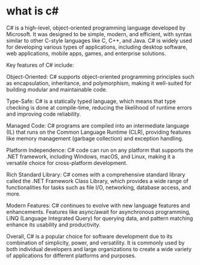 # what is c#

C#  is a high-level, object-oriented programming language developed by Microsoft. It was designed to be simple, modern, and efficient, with syntax similar to other C-style languages like C, C++, and Java. C# is widely used for developing various types of applications, including desktop software, web applications, mobile apps, games, and enterprise solutions.

Key features of C# include:

Object-Oriented: C# supports object-oriented programming principles such as encapsulation, inheritance, and polymorphism, making it well-suited for building modular and maintainable code.

Type-Safe: C# is a statically typed language, which means that type checking is done at compile-time, reducing the likelihood of runtime errors and improving code reliability.

Managed Code: C# programs are compiled into an intermediate language (IL) that runs on the Common Language Runtime (CLR), providing features like memory management (garbage collection) and exception handling.

Platform Independence: C# code can run on any platform that supports the .NET framework, including Windows, macOS, and Linux, making it a versatile choice for cross-platform development.

Rich Standard Library: C# comes with a comprehensive standard library called the .NET Framework Class Library, which provides a wide range of functionalities for tasks such as file I/O, networking, database access, and more.

Modern Features: C# continues to evolve with new language features and enhancements. Features like async/await for asynchronous programming, LINQ (Language Integrated Query) for querying data, and pattern matching enhance its usability and productivity.

Overall, C# is a popular choice for software development due to its combination of simplicity, power, and versatility. It is commonly used by both individual developers and large organizations to create a wide variety of applications for different platforms and purposes.






